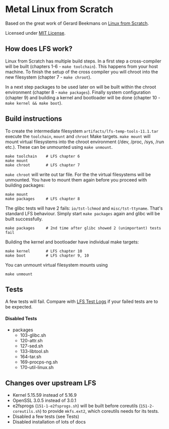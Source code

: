 Metal Linux from Scratch
========================

Based on the great work of Gerard Beekmans on [Linux from Scratch](https://www.linuxfromscratch.org/).

Licensed under [MIT License](LICENSE).

How does LFS work?
------------------

Linux from Scratch has multiple build steps. In a first step a cross-compiler will be built (chapters 1-6 - `make toolchain`). This happens from your host machine. To finish the setup of the cross compiler you will chroot into the new filesystem (chapter 7 - `make chroot`).

In a next step packages to be used later on will be built within the chroot environment (chapter 8 - `make packages`). Finally system configuration (chapter 9) and building a kernel and bootloader will be done (chapter 10 - `make kernel && make boot`).


Build instructions
------------------

To create the intermediate filesystem `artifacts/lfs-temp-tools-11.1.tar` execute the `toolchain`, `mount` and `chroot` Make targets. `make mount` will mount virtual filesystems into the chroot environment (/dev, /proc, /sys, /run etc.). These can be unmounted using `make unmount`.

    make toolchain    # LFS chapter 6
    make mount
    make chroot       # LFS chapter 7


`make chroot` will write out tar file. For the the virtual filesystems will be unmounted. You have to mount them again before you proceed with building packages:

    make mount
    make packages     # LFS chapter 8


The glibc tests will have 2 fails: `io/tst-lchmod` and `misc/tst-ttyname`. That's standard LFS behaviour. Simply start `make packages` again and glibc will be built successfully.

    make packages     # 2nd time after glibc showed 2 (unimportant) tests fail


Building the kernel and bootloader have individual make targets:

    make kernel       # LFS chapter 10
    make boot         # LFS chapter 9, 10


You can unmount virtual filesystem mounts using

    make unmount


Tests
-----

A few tests will fail. Compare with [LFS Test Logs](https://www.linuxfromscratch.org/lfs/build-logs/11.1/Xeon-E5-1650v3/test-logs/) if your failed tests are to be expected.

#### Disabled Tests

* packages
  * 103-glibc.sh
  * 120-attr.sh
  * 127-sed.sh
  * 133-libtool.sh
  * 164-tar.sh
  * 169-procps-ng.sh
  * 170-util-linux.sh


Changes over upstream LFS
-------------------------

* Kernel 5.15.59 instead of 5.16.9
* OpenSSL 3.0.5 instead of 3.0.1
* e2fsprogs (`151-1-e2fsprogs.sh`) will be built before coreutils (`151-2-coreutils.sh`) to provide `mkfs.ext2`, which coreutils needs for its tests.
* Disabled a few tests (see Tests)
* Disabled installation of lots of docs
